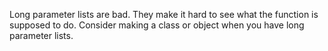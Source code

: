Long parameter lists are bad. They make it hard to see what the function is supposed to do. Consider making a class or object when you have long parameter lists.